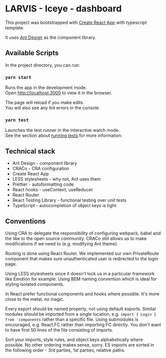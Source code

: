 # LARVIS - Iceye - dashboard

This project was bootstrapped with [Create React App](https://github.com/facebook/create-react-app) with typescript template.

It uses [Ant Design](https://ant.design/) as the component library.

## Available Scripts

In the project directory, you can run:

### `yarn start`

Runs the app in the development mode.<br />
Open [http://localhost:3000](http://localhost:3000) to view it in the browser.

The page will reload if you make edits.<br />
You will also see any lint errors in the console.

### `yarn test`

Launches the test runner in the interactive watch mode.<br />
See the section about [running tests](https://facebook.github.io/create-react-app/docs/running-tests) for more information.

## Technical stack

- Ant Design - component library
- CRACo - CRA configuration
- Create React App
- LESS stylesheets - why not, Ant uses them
- Prettier - autoformatting code
- React hooks - useContext, useReducer
- React Router
- React Testing Library - functional testing over unit tests
- TypeScript - autocompletion of object keys is tight

## Conventions

Using CRA to delegate the responsibility of configuring webpack, babel and the like to the open source community. CRACo still allows us to make modifications if we need to (e.g. modifying Ant theme).

Routing is done using React Router. We implemented our own PrivateRoute component that makes sure unauthenticated user is redirected to the login page.

Using LESS stylesheets since it doesn't lock us in a particular framework like Emotion for example. Using BEM naming convention which is ideal for styling isolated components.

In React prefer functional components and hooks where possible. It's more close to the metal, no magic.

Every export should be named properly, not using default exports. Similar modules should be imported from a single location, e.g. `import { Login } from 'components` rather than a specific file. Using submodules is encouraged, e.g. React.FC rather than importing FC directly. You don't want to have first 50 lines of the file consisting of imports.

Sort your imports, style rules, and object keys alphabetically where possible. No other ordering makes sense, sorry. ES imports are sorted in the following order - 3rd parties, 1st parties, relative paths.
